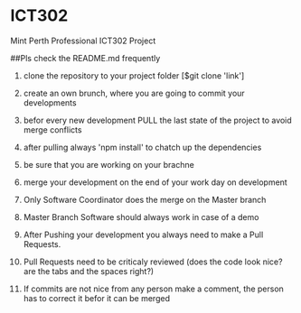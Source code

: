# ICT302
Mint Perth Professional ICT302 Project


##Pls check the README.md frequently

1. clone the repository to your project folder [$git clone 'link']

2. create an own brunch, where you are going to commit your developments 

3. befor every new development PULL the last state of the project to avoid merge conflicts

4. after pulling always 'npm install' to chatch up the dependencies

5. be sure that you are working on your brachne

6. merge your development on the end of your work day on development

7. Only Software Coordinator does the merge on the Master branch

8. Master Branch Software should always work in case of a demo

9. After Pushing your development you always need to make a Pull Requests.

10. Pull Requests need to be criticaly reviewed (does the code look nice? are the tabs and the spaces right?) 

11. If commits are not nice from any person make a comment, the person has to correct it befor it can be merged

